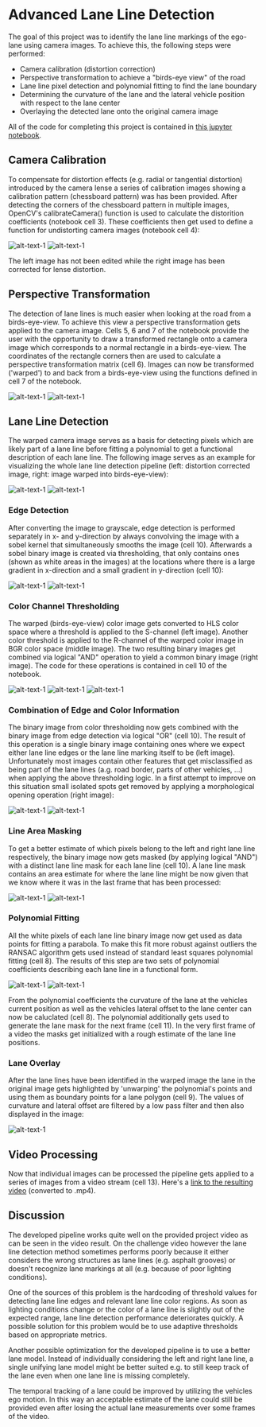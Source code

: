 # Advanced Lane Line Detection

The goal of this project was to identify the lane line markings of the ego-lane using camera images.
To achieve this, the following steps were performed:

* Camera calibration (distortion correction) 
* Perspective transformation to achieve a "birds-eye view" of the road
* Lane line pixel detection and polynomial fitting to find the lane boundary
* Determining the curvature of the lane and the lateral vehicle position with respect to the lane center
* Overlaying the detected lane onto the original camera image 

All of the code for completing this project is contained in [this jupyter notebook](https://github.com/Corni33/CarND_P4_AdvancedLaneLines/blob/master/advanced_lane_lines.ipynb).


## Camera Calibration

To compensate for distortion effects (e.g. radial or tangential distortion) introduced by the camera lense a series of calibration images showing a calibration pattern (chessboard pattern) was has been provided.
After detecting the corners of the chessboard pattern in multiple images, OpenCV's calibrateCamera() function is used to calculate the distorition coefficients (notebook cell 3).
These coefficients then get used to define a function for undistorting camera images (notebook cell 4):

![alt-text-1](./readme_images/chessboard_dist.png "Distorted Image") ![alt-text-1](./readme_images/chessboard_undist.png "Undistorted Image") 

The left image has not been edited while the right image has been corrected for lense distortion.


## Perspective Transformation

The detection of lane lines is much easier when looking at the road from a birds-eye-view.
To achieve this view a perspective transformation gets applied to the camera image.
Cells 5, 6 and 7 of the notebook provide the user with the opportunity to draw a transformed rectangle onto a camera image which corresponds to a normal rectangle in a birds-eye-view.
The coordinates of the rectangle corners then are used to calculate a perspective transformation matrix (cell 6).
Images can now be transformed ('warped') to and back from a birds-eye-view using the functions defined in cell 7 of the notebook. 

![alt-text-1](./readme_images/perspective_normal.png "Normal image") ![alt-text-1](./readme_images/perspective_top.png "Perspective transformed image") 


## Lane Line Detection

The warped camera image serves as a basis for detecting pixels which are likely part of a lane line before fitting a polynomial to get a functional description of each lane line. 
The following image serves as an example for visualizing the whole lane line detection pipeline (left: distortion corrected image, right: image warped into birds-eye-view):

![alt-text-1](./readme_images/input.png "distortion corrected imag") ![alt-text-1](./readme_images/input_warped.png "warped into birds-eye-view") 


### Edge Detection

After converting the image to grayscale, edge detection is performed separately in x- and y-direction by always convolving the image with a sobel kernel that simultaneously smooths the image (cell 10).
Afterwards a sobel binary image is created via thresholding, that only contains ones (shown as white areas in the images) at the locations where there is a large gradient in x-direction and a small gradient in y-direction (cell 10):

![alt-text-1](./readme_images/gray.png "grayscaled image") ![alt-text-1](./readme_images/sobel.png "thresholded sobel image") 


### Color Channel Thresholding

The warped (birds-eye-view) color image gets converted to HLS color space where a threshold is applied to the S-channel (left image).
Another color threshold is applied to the R-channel of the warped color image in BGR color space (middle image). 
The two resulting binary images get combined via logical "AND" operation to yield a common binary image (right image). The code for these operations is contained in cell 10 of the notebook.

![alt-text-1](./readme_images/s_binary.png "threshold on s-channel") ![alt-text-1](./readme_images/r_binary.png "threshold on r-channel") ![alt-text-1](./readme_images/s_r_binary.png "combined binary image") 


### Combination of Edge and Color Information

The binary image from color thresholding now gets combined with the binary image from edge detection via logical "OR" (cell 10).
The result of this operation is a single binary image containing ones where we expect either lane line edges or the lane line marking itself to be (left image).
Unfortunately most images contain other features that get misclassified as being part of the lane lines (a.g. road border, parts of other vehicles, ...) when applying the above thresholding logic.
In a first attempt to improve on this situation small isolated spots get removed by applying a morphological opening operation (right image):

![alt-text-1](./readme_images/binary_combined.png "combined binary image") ![alt-text-1](./readme_images/binary_combined_cleaned.png "cleaned up binary image")


### Line Area Masking

To get a better estimate of which pixels belong to the left and right lane line respectively, the binary image now gets masked (by applying logical "AND") with a distinct lane line mask for each lane line (cell 10).
A lane line mask contains an area estimate for where the lane line might be now given that we know where it was in the last frame that has been processed:

![alt-text-1](./readme_images/mask_left.png "mask for left lane line") ![alt-text-1](./readme_images/mask_right.png "mask for right lane line")

### Polynomial Fitting

All the white pixels of each lane line binary image now get used as data points for fitting a parabola. 
To make this fit more robust against outliers the RANSAC algorithm gets used instead of standard least squares polynomial fitting (cell 8).
The results of this step are two sets of polynomial coefficients describing each lane line in a functional form.

![alt-text-1](./readme_images/left_fit.png "parabola fitted for left lane line") ![alt-text-1](./readme_images/right_fit.png "parabola fitted for right lane line")

From the polynomial coefficients the curvature of the lane at the vehicles current position as well as the vehicles lateral offset to the lane center can now be caluclated (cell 8). 
The polynomial additionally gets used to generate the lane mask for the next frame (cell 11). In the very first frame of a video the masks get initialized with a rough estimate of the lane line positions.

### Lane Overlay 

After the lane lines have been identified in the warped image the lane in the original image gets highlighted by 'unwarping' the polynomial's points and using them as boundary points for a lane polygon (cell 9). 
The values of curvature and lateral offset are filtered by a low pass filter and then also displayed in the image:

![alt-text-1](./readme_images/final_image.png "final image with lane overlay") 


## Video Processing

Now that individual images can be processed the pipeline gets applied to a series of images from a video stream (cell 13).
Here's a [link to the resulting video](./output.mp4) (converted to .mp4).


## Discussion

The developed pipeline works quite well on the provided project video as can be seen in the video result. 
On the challenge video however the lane line detection method sometimes performs poorly because it either considers the wrong structures as lane lines (e.g. asphalt grooves) or doesn't recognize lane markings at all (e.g. because of poor lighting conditions).

One of the sources of this problem is the hardcoding of threshold values for detecting lane line edges and relevant lane line color regions.
As soon as lighting conditions change or the color of a lane line is slightly out of the expected range, lane line detection performance deteriorates quickly.
A possible solution for this problem would be to use adaptive thresholds based on appropriate metrics.

Another possible optimization for the developed pipeline is to use a better lane model. 
Instead of individually considering the left and right lane line, a single unifying lane model might be better suited e.g. to still keep track of the lane even when one lane line is missing completely.

The temporal tracking of a lane could be improved by utilizing the vehicles ego motion. 
In this way an acceptable estimate of the lane could still be provided even after losing the actual lane measurements over some frames of the video.






